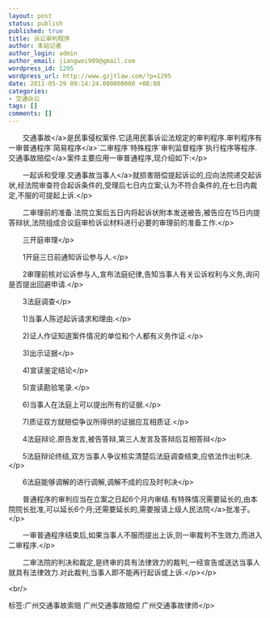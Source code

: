 ```yaml
---
layout: post
status: publish
published: true
title: 诉讼审判程序
author: 本站记者
author_login: admin
author_email: jiangwei909@gmail.com
wordpress_id: 1295
wordpress_url: http://www.gzjtlaw.com/?p=1295
date: 2011-05-29 09:14:24.000000000 +08:00
categories:
- 交通诉讼
tags: []
comments: []
---
```

<p><p>　　<a>交通事故<&#47;a>是民事侵权案件.它适用民事诉讼法规定的审判程序.审判程序有一审普通程序`<a>简易程序<&#47;a>`二审程序`特殊程序`审判监督程序`执行程序等程序.<a>交通事故赔偿<&#47;a>案件主要应用一审普通程序,现介绍如下:<&#47;p><p>　　一起诉和受理.交通事故<a>当事人<&#47;a>就损害赔偿提起诉讼的,应向法院递交起诉状,经法院审查符合起诉条件的,受理后七日内立案;认为不符合条件的,在七日内裁定,不服的可提起上诉.<&#47;p><p>　　二审理前的准备.法院立案后五日内将起诉状附本发送被告,被告应在15日内提答辩状,法院组成合议庭审检诉讼材料进行必要的审理前的准备工作.<&#47;p><p>　　三开庭审理<&#47;p><p>　　1开庭三日前通知诉讼参与人.<&#47;p><p>　　2审理前核对讼诉参与人,宣布法庭纪律,告知当事人有关讼诉权利与义务,询问是否提出回避申请.<&#47;p><p>　　3法庭调查<&#47;p><p>　　1)当事人陈述起诉请求和理由.<&#47;p><p>　　2)证人作证知道案件情况的单位和个人都有义务作证.<&#47;p><p>　　3)出示证据<&#47;p><p>　　4)宣读鉴定结论<&#47;p><p>　　5)宣读勘验笔录.<&#47;p><p>　　6)当事人在法庭上可以提出所有的证据.<&#47;p><p>　　7)质证双方就赔偿争议所得供的证据应互相质证.<&#47;p><p>　　4法庭辩论.原告发言,被告答辩,第三人发言及答辩后互相答辩<&#47;p><p>　　5法庭辩论终结,双方当事人争议核实清楚后法庭调查结束,应依法作出判决.<&#47;p><p>　　6法庭能够调解的进行调解,调解不成的应及时判决<&#47;p><p>　　普通程序的审判应当在立案之日起6个月内审结.有特殊情况需要延长的,由本院院长批准,可以延长6个月;还需要延长的,需要报请上级<a>人民法院<&#47;a>批准子。<&#47;p><p>　　一审普通程序结束后,如果当事人不服而提出上诉,则一审裁判不生效力,而进入二审程序.<&#47;p><p>　　二审法院的判决和裁定,是终审的具有法律效力的裁判,一经宣告或送达当事人就具有法律效力.对此裁判,当事人即不能再行起诉或上诉.<&#47;p><&#47;p><br&#47;><p>标签:广州交通事故索赔 广州交通事故赔偿 广州交通事故律师<&#47;p>
